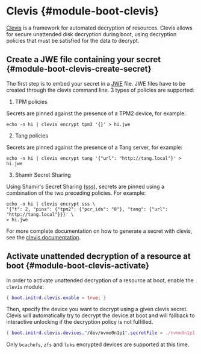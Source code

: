 # Clevis {#module-boot-clevis}

[Clevis](https://github.com/latchset/clevis)
is a framework for automated decryption of resources.
Clevis allows for secure unattended disk decryption during boot, using decryption policies that must be satisfied for the data to decrypt.


## Create a JWE file containing your secret {#module-boot-clevis-create-secret}

The first step is to embed your secret in a [JWE](https://en.wikipedia.org/wiki/JSON_Web_Encryption) file.
JWE files have to be created through the clevis command line. 3 types of policies are supported:

1) TPM policies

Secrets are pinned against the presence of a TPM2 device, for example:
```
echo -n hi | clevis encrypt tpm2 '{}' > hi.jwe
```
2) Tang policies

Secrets are pinned against the presence of a Tang server, for example:
```
echo -n hi | clevis encrypt tang '{"url": "http://tang.local"}' > hi.jwe
```

3) Shamir Secret Sharing

Using Shamir's Secret Sharing ([sss](https://en.wikipedia.org/wiki/Shamir%27s_secret_sharing)), secrets are pinned using a combination of the two preceding policies. For example:
```
echo -n hi | clevis encrypt sss \
'{"t": 2, "pins": {"tpm2": {"pcr_ids": "0"}, "tang": {"url": "http://tang.local"}}}' \
> hi.jwe
```

For more complete documentation on how to generate a secret with clevis, see the [clevis documentation](https://github.com/latchset/clevis).


## Activate unattended decryption of a resource at boot {#module-boot-clevis-activate}

In order to activate unattended decryption of a resource at boot, enable the `clevis` module:

```nix
{ boot.initrd.clevis.enable = true; }
```

Then, specify the device you want to decrypt using a given clevis secret. Clevis will automatically try to decrypt the device at boot and will fallback to interactive unlocking if the decryption policy is not fulfilled.
```nix
{ boot.initrd.clevis.devices."/dev/nvme0n1p1".secretFile = ./nvme0n1p1.jwe; }
```

Only `bcachefs`, `zfs` and `luks` encrypted devices are supported at this time.
